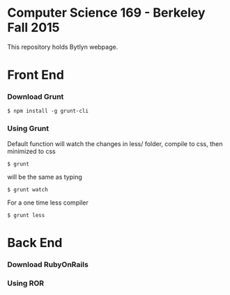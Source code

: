 # Computer Science 169 - Berkeley Fall 2015

This repository holds Bytlyn webpage.



# Front End

### Download Grunt
```
$ npm install -g grunt-cli
```

### Using Grunt
Default function will watch the changes in less/ folder, compile to css, then minimized to css 
```
$ grunt 
```

will be the same as typing

```
$ grunt watch
```


For a one time less compiler
```
$ grunt less
```

# Back End

### Download RubyOnRails

### Using ROR